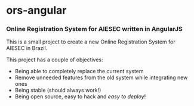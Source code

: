 # ors-angular
### Online Registration System for AIESEC written in AngularJS

This is a small project to create a new Online Registration System for AIESEC in
Brazil.

This project has a couple of objectives:
* Being able to completely replace the current system
* Remove unneeded features from the old system while integrating new ones
* Being stable (should always work!)
* Being open source, easy to hack and *easy to deploy*!
